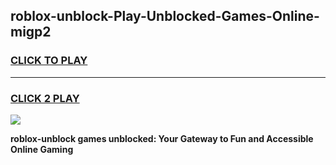 
## roblox-unblock-Play-Unblocked-Games-Online-migp2
<h3>
<a href="https://premium76.site?title=roblox-unblock&ref=25A">CLICK TO PLAY</a></h3>
<hr>

<h3>
<a href="https://premium76.site?title=roblox-unblock&ref=25A">CLICK 2 PLAY</a>
  
</h3>

<a href="https://premium76.site?title=roblox-unblock&ref=25A"><img src="https://clearcache.store/games.png"></a>


**roblox-unblock games unblocked: Your Gateway to Fun and Accessible Online Gaming**
